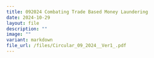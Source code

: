 ```yaml
---
title: 092024 Combating Trade Based Money Laundering
date: 2024-10-29
layout: file
description: ""
image: ""
variant: markdown
file_url: /files/Circular_09_2024__Ver1_.pdf
---
```

